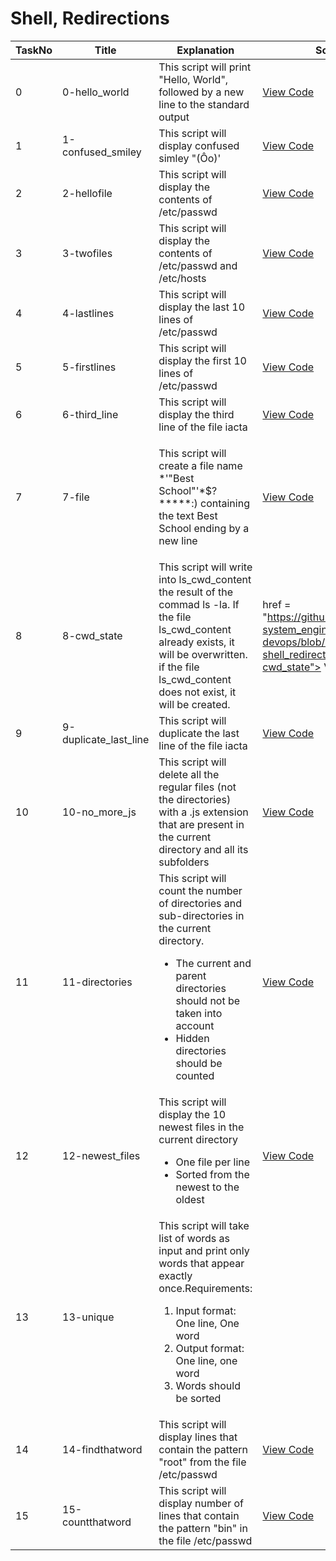 <h1> Shell, Redirections </h1>

| TaskNo | Title | Explanation | Solution |
|-----------|------------|---------|-----------|
| 0 | 0-hello_world | This script will print "Hello, World", followed by a new line to the standard output | <a href = "https://github.com/Gtindi/alx-system_engineering-devops/blob/main/0x02-shell_redirections/0-hello_world"> View Code </a> |
| 1 | 1-confused_smiley | This script will display confused simley "(Ôo)' | <a href = "https://github.com/Gtindi/alx-system_engineering-devops/blob/main/0x02-shell_redirections/1-confused_smiley"> View Code</a> |
| 2 | 2-hellofile | This script will display the contents of /etc/passwd | <a href = "https://github.com/Gtindi/alx-system_engineering-devops/blob/main/0x02-shell_redirections/2-hellofile"> View Code</a> |
| 3 | 3-twofiles | This script will display the contents of /etc/passwd and /etc/hosts | <a href = "https://github.com/Gtindi/alx-system_engineering-devops/blob/main/0x02-shell_redirections/3-twofiles"> View Code </a> |
| 4 | 4-lastlines | This script will display the last 10 lines of /etc/passwd | <a href = "https://github.com/Gtindi/alx-system_engineering-devops/blob/main/0x02-shell_redirections/3-twofiles"> View Code </a> |
| 5 | 5-firstlines | This script will display the first 10 lines of /etc/passwd | <a href = "https://github.com/Gtindi/alx-system_engineering-devops/blob/main/0x02-shell_redirections/5-firstlines"> View Code</a> |
| 6 | 6-third_line | This script will display the third line of the file iacta | <a href = "https://github.com/Gtindi/alx-system_engineering-devops/blob/main/0x02-shell_redirections/6-third_line"> View Code </a>  |
| 7 | 7-file | <p> This script will create a file name *\'"Best School"'\*$?*****:) containing the text Best School ending by a new line  </p> | <a href = "https://github.com/Gtindi/alx-system_engineering-devops/blob/main/0x02-shell_redirections/7-file"> View Code </a> |
| 8 | 8-cwd_state | This script will write into ls_cwd_content the result of the commad ls -la. If the file ls_cwd_content already exists, it will be overwritten. if the file ls_cwd_content does not exist, it will be created. | href = "https://github.com/Gtindi/alx-system_engineering-devops/blob/main/0x02-shell_redirections/8-cwd_state"> View Code </a> |
| 9 | 9-duplicate_last_line | This script will duplicate the last line of the file iacta | <a href = "https://github.com/Gtindi/alx-system_engineering-devops/blob/main/0x02-shell_redirections/9-duplicate_last_line"> View Code </a> |
| 10 | 10-no_more_js | This script will delete all the regular files (not the directories) with a .js extension that are present in the current directory and all its subfolders | <a href = "https://github.com/Gtindi/alx-system_engineering-devops/blob/main/0x02-shell_redirections/10-no_more_js"> View Code </a> |
| 11 | 11-directories | This script will count the number of directories and sub-directories in the current directory. <ul><li> The current and parent directories should not be taken into account </li><li> Hidden directories should be counted </li></ul> | <a href = "https://github.com/Gtindi/alx-system_engineering-devops/blob/main/0x02-shell_redirections/11-directories"> View Code </a> |
| 12 | 12-newest_files | This script will display the 10 newest files in the current directory <ul><li> One file per line </li><li> Sorted from the newest to the oldest </li></ul> | <a href = "https://github.com/Gtindi/alx-system_engineering-devops/blob/main/0x02-shell_redirections/12-newest_files"> View Code </a> |
| 13 | 13-unique | This script will take list of words as input and print only words that appear exactly once.Requirements: <ol><li> Input format: One line, One word </li><li> Output format: One line, one word </li><li> Words should be sorted </li></ol> |
| 14 | 14-findthatword | This script will display lines that contain the pattern "root" from the file /etc/passwd | <a href = "https://github.com/Gtindi/alx-system_engineering-devops/blob/main/0x02-shell_redirections/14-findthatword"> View Code </a> |
| 15 | 15-countthatword | This script will display number of lines that contain the pattern "bin" in the file /etc/passwd | <a href = "https://github.com/Gtindi/alx-system_engineering-devops/blob/main/0x02-shell_redirections/15-countthatword"> View Code </a> |
